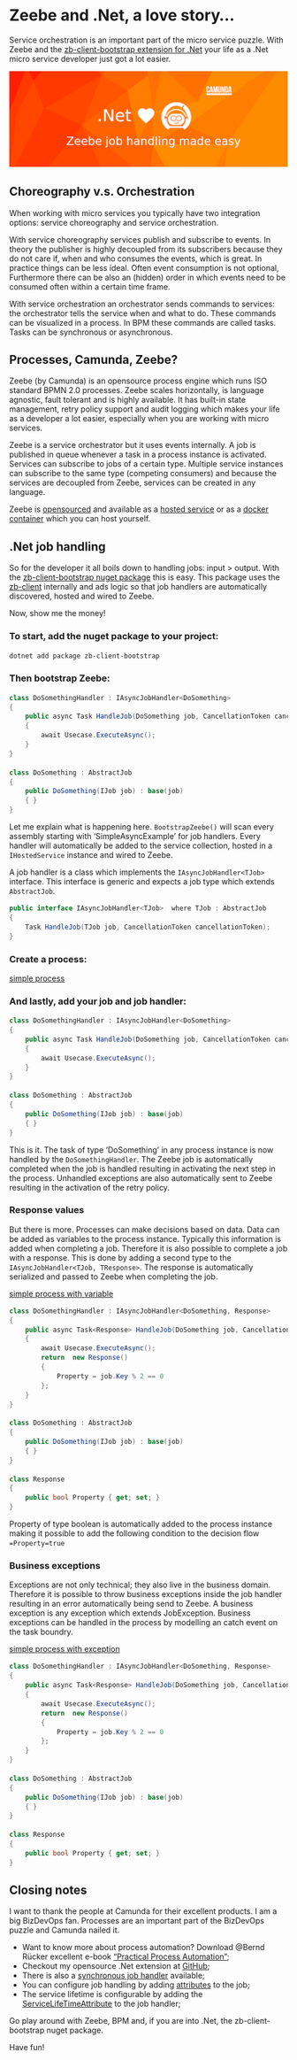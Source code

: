 # Zeebe and .Net, a love story…

Service orchestration is an important part of the micro service puzzle. With Zeebe and the [zb-client-bootstrap extension for .Net](https://github.com/camunda-community-hub/zeebe-client-csharp-bootstrap) your life as a .Net micro service developer just got a lot easier.

![Zeebe and .Net](./teaser.png?aling=center)

## Choreography v.s. Orchestration

When working with micro services you typically have two integration options: service choreography and service orchestration.

With service choreography services publish and subscribe to events. In theory the publisher is highly decoupled from its subscribers because they do not care if, when and who consumes the events, which is great. In practice things can be less ideal. Often event consumption is not optional, Furthermore there can be also an (hidden) order in which events need to be consumed often within a certain time frame.

With service orchestration an orchestrator sends commands to services: the orchestrator tells the service when and what to do. These commands can be visualized in a process. In BPM these commands are called tasks. Tasks can be synchronous or asynchronous.

## Processes, Camunda, Zeebe?

Zeebe (by Camunda) is an opensource process engine which runs ISO standard BPMN 2.0 processes. Zeebe scales horizontally, is language agnostic, fault tolerant and is highly available. It has built-in state management, retry policy support and audit logging which makes your life as a developer a lot easier, especially when you are working with micro services.

Zeebe is a service orchestrator but it uses events internally. A job is published in queue whenever a task in a process instance is activated. Services can subscribe to jobs of a certain type. Multiple service instances can subscribe to the same type (competing consumers) and because the services are decoupled from Zeebe, services can be created in any language.

Zeebe is [opensourced](https://github.com/camunda-cloud/zeebe) and available as a [hosted service](https://camunda.com/products/cloud/) or as a [docker container](https://hub.docker.com/r/camunda/zeebe/) which you can host yourself.

## .Net job handling

So for the developer it all boils down to handling jobs: input > output. With the [zb-client-bootstrap nuget package](https://www.nuget.org/packages/zb-client-bootstrap/) this is easy. This package uses the [zb-client](https://www.nuget.org/packages/zb-client) internally and ads logic so that job handlers are automatically discovered, hosted and wired to Zeebe.

Now, show me the money!

### To start, add the nuget package to your project:

`dotnet add package zb-client-bootstrap`

### Then bootstrap Zeebe:

```csharp
class DoSomethingHandler : IAsyncJobHandler<DoSomething>
{
    public async Task HandleJob(DoSomething job, CancellationToken cancellationToken)
    {
        await Usecase.ExecuteAsync();
    }
}

class DoSomething : AbstractJob
{
    public DoSomething(IJob job) : base(job)
    { }
}
```

Let me explain what is happening here. `BootstrapZeebe()` will scan every assembly starting with ‘SimpleAsyncExample’ for job handlers. Every handler will automatically be added to the service collection, hosted in a `IHostedService` instance and wired to Zeebe.

A job handler is a class which implements the `IAsyncJobHandler<TJob>` interface. This interface is generic and expects a job type which extends `AbstractJob`.

```csharp
public interface IAsyncJobHandler<TJob>  where TJob : AbstractJob
{
    Task HandleJob(TJob job, CancellationToken cancellationToken);
}
```

### Create a process:

[simple process](./simple-process.bpmn)

### And lastly, add your job and job handler:

```csharp
class DoSomethingHandler : IAsyncJobHandler<DoSomething>
{
    public async Task HandleJob(DoSomething job, CancellationToken cancellationToken)
    {
        await Usecase.ExecuteAsync();
    }
}

class DoSomething : AbstractJob
{
    public DoSomething(IJob job) : base(job)
    { }
}
```

This is it. The task of type ‘DoSomething’ in any process instance is now handled by the `DoSomethingHandler`. The Zeebe job is automatically completed when the job is handled resulting in activating the next step in the process. Unhandled exceptions are also automatically sent to Zeebe resulting in the activation of the retry policy.

### Response values

But there is more. Processes can make decisions based on data. Data can be added as variables to the process instance. Typically this information is added when completing a job. Therefore it is also possible to complete a job with a response. This is done by adding a second type to the `IAsyncJobHandler<TJob, TResponse>`. The response is automatically serialized and passed to Zeebe when completing the job.

[simple process with variable](./simple-process-with-variable.bpmn)

```csharp
class DoSomethingHandler : IAsyncJobHandler<DoSomething, Response>
{
    public async Task<Response> HandleJob(DoSomething job, CancellationToken cancellationToken)
    {
        await Usecase.ExecuteAsync();
        return  new Response()
        {
            Property = job.Key % 2 == 0
        };
    }
}

class DoSomething : AbstractJob
{
    public DoSomething(IJob job) : base(job)
    { }
}

class Response
{
    public bool Property { get; set; }
}
```

Property of type boolean is automatically added to the process instance making it possible to add the following condition to the decision flow `=Property=true`

### Business exceptions

Exceptions are not only technical; they also live in the business domain. Therefore it is possible to throw business exceptions inside the job handler resulting in an error automatically being send to Zeebe. A business exception is any exception which extends JobException. Business exceptions can be handled in the process by modelling an catch event on the task boundry.

[simple process with exception](./simple-process-with-exception.bpmn)

```csharp
class DoSomethingHandler : IAsyncJobHandler<DoSomething, Response>
{
    public async Task<Response> HandleJob(DoSomething job, CancellationToken cancellationToken)
    {
        await Usecase.ExecuteAsync();
        return  new Response()
        {
            Property = job.Key % 2 == 0
        };
    }
}

class DoSomething : AbstractJob
{
    public DoSomething(IJob job) : base(job)
    { }
}

class Response
{
    public bool Property { get; set; }
}
```

## Closing notes

I want to thank the people at Camunda for their excellent products. I am a big BizDevOps fan. Processes are an important part of the BizDevOps puzzle and Camunda nailed it.

* Want to know more about process automation? Download @Bernd Rücker excellent e-book [“Practical Process Automation”](https://page.camunda.com/wp-practical-process-automation-book-digital-release);
* Checkout my opensource .Net extension at [GitHub](https://github.com/arjangeertsema/zeebe-client-csharp-bootstrap);
* There is also a [synchronous job handler](https://github.com/arjangeertsema/zeebe-client-csharp-bootstrap/blob/main/src/Zeebe.Client.Bootstrap/Abstractions/IJobHandler.cs) available;
* You can configure job handling by adding [attributes](https://github.com/arjangeertsema/zeebe-client-csharp-bootstrap/tree/main/src/Zeebe.Client.Bootstrap/Attributes) to the job;
* The service lifetime is configurable by adding the [ServiceLifeTimeAttribute](https://github.com/arjangeertsema/zeebe-client-csharp-bootstrap/blob/main/src/Zeebe.Client.Bootstrap/Attributes/ServiceLifetimeAttribute.cs) to the job handler;

Go play around with Zeebe, BPM and, if you are into .Net, the zb-client-bootstrap nuget package.

Have fun!